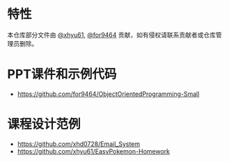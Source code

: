 # 特性

本仓库部分文件由 [@xhyu61](https://github.com/xhyu61), [@for9464](https://github.com/for9464) 贡献，如有侵权请联系贡献者或仓库管理员删除。

# PPT课件和示例代码

- https://github.com/for9464/ObjectOrientedProgramming-Small

# 课程设计范例

- https://github.com/xhd0728/Email_System
- https://github.com/xhyu61/EasyPokemon-Homework
